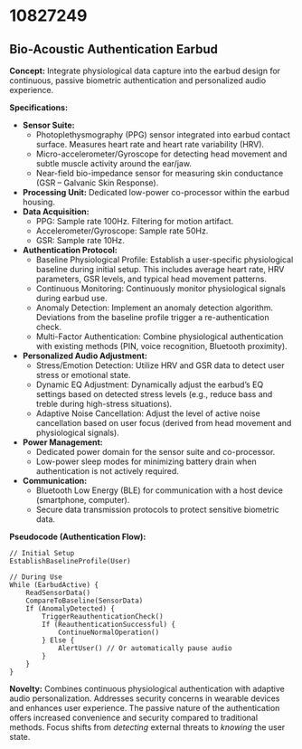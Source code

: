 # 10827249

## Bio-Acoustic Authentication Earbud

**Concept:** Integrate physiological data capture into the earbud design for continuous, passive biometric authentication and personalized audio experience.

**Specifications:**

*   **Sensor Suite:**
    *   Photoplethysmography (PPG) sensor integrated into earbud contact surface. Measures heart rate and heart rate variability (HRV).
    *   Micro-accelerometer/Gyroscope for detecting head movement and subtle muscle activity around the ear/jaw.
    *   Near-field bio-impedance sensor for measuring skin conductance (GSR – Galvanic Skin Response).
*   **Processing Unit:** Dedicated low-power co-processor within the earbud housing.
*   **Data Acquisition:**
    *   PPG: Sample rate 100Hz. Filtering for motion artifact.
    *   Accelerometer/Gyroscope: Sample rate 50Hz.
    *   GSR: Sample rate 10Hz.
*   **Authentication Protocol:**
    *   Baseline Physiological Profile: Establish a user-specific physiological baseline during initial setup. This includes average heart rate, HRV parameters, GSR levels, and typical head movement patterns.
    *   Continuous Monitoring: Continuously monitor physiological signals during earbud use.
    *   Anomaly Detection: Implement an anomaly detection algorithm. Deviations from the baseline profile trigger a re-authentication check.
    *   Multi-Factor Authentication: Combine physiological authentication with existing methods (PIN, voice recognition, Bluetooth proximity).
*   **Personalized Audio Adjustment:**
    *   Stress/Emotion Detection: Utilize HRV and GSR data to detect user stress or emotional state.
    *   Dynamic EQ Adjustment: Dynamically adjust the earbud’s EQ settings based on detected stress levels (e.g., reduce bass and treble during high-stress situations).
    *   Adaptive Noise Cancellation: Adjust the level of active noise cancellation based on user focus (derived from head movement and physiological signals).
*   **Power Management:**
    *   Dedicated power domain for the sensor suite and co-processor.
    *   Low-power sleep modes for minimizing battery drain when authentication is not actively required.
*   **Communication:**
    *   Bluetooth Low Energy (BLE) for communication with a host device (smartphone, computer).
    *   Secure data transmission protocols to protect sensitive biometric data.

**Pseudocode (Authentication Flow):**

```
// Initial Setup
EstablishBaselineProfile(User)

// During Use
While (EarbudActive) {
    ReadSensorData()
    CompareToBaseline(SensorData)
    If (AnomalyDetected) {
        TriggerReauthenticationCheck()
        If (ReauthenticationSuccessful) {
            ContinueNormalOperation()
        } Else {
            AlertUser() // Or automatically pause audio
        }
    }
}
```

**Novelty:** Combines continuous physiological authentication with adaptive audio personalization. Addresses security concerns in wearable devices and enhances user experience. The passive nature of the authentication offers increased convenience and security compared to traditional methods. Focus shifts from *detecting* external threats to *knowing* the user state.
